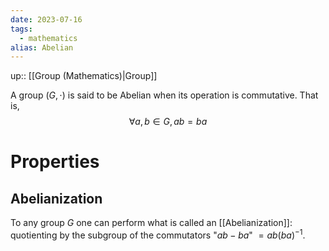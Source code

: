 ```yaml
---
date: 2023-07-16
tags:
  - mathematics
alias: Abelian
---
```

up:: [[Group (Mathematics)|Group]]

A group $(G, \cdot)$ is said to be Abelian when its operation is commutative. That is,
$$
\forall a, b \in G, ab = ba
$$

# Properties
## Abelianization
To any group $G$ one can perform what is called an [[Abelianization]]: quotienting by the subgroup of the commutators "$ab - ba$" $=ab(ba)^{-1}$.